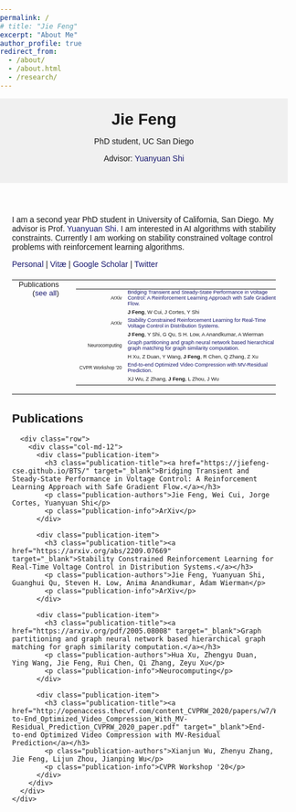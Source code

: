 ```yaml
---
permalink: /
# title: "Jie Feng"
excerpt: "About Me"
author_profile: true
redirect_from: 
  - /about/
  - /about.html
  - /research/
---
```


<html>

  <head>
    <meta name="viewport" content="width=device-width, initial-scale=1.0">
    <title>Jie Feng - PhD student, UC San Diego</title>
    <style>
      table, th, td {
        border: 0px solid black;
        padding: 0;
        border-collapse: collapse;
        font-size: 0.9em;
      }
      body {
        font-family: Arial, sans-serif;
        margin: 0;
        padding: 0;
      }
      header {
        background-color: #f0f0f0;
        padding: 1.5em;
      }
      h1 {
        margin: 0;
        font-size: 2em;
      }
      a {
        color: #191970;
        text-decoration: none;
      }
      a:hover {
        text-decoration: underline;
      }
      main {
        margin: 1.5em;
      }
      table {
        width: 100%;
        margin-top: 1.5em;
      }
      td:first-child {
        width: 80px;
        text-align: right;
        padding-right: 10px;
        font-size: 0.8em;
      }
      th, td {
        padding-bottom: 0.5em;
      }
      @media screen and (max-width: 600px) {
        td:first-child {
          width: auto;
          text-align: left;
        }
      }
    </style>
  </head>
<body>
  <header>
      <h1>Jie Feng</h1>
      <p>PhD student, UC San Diego</p>
      <p>
        Advisor:
        <a href="https://yyshi.eng.ucsd.edu/">Yuanyuan Shi</a>
      </p>
    </header>
    <main>
        <div id="bio">
            <p>I am a second year PhD student in University of California, San Diego. My advisor is Prof. <a href="https://yyshi.eng.ucsd.edu/" target="_blank">Yuanyuan Shi</a>. I am interested in AI algorithms with stability constraints. Currently I am working on stability constrained voltage control problems with reinforcement learning algorithms.</p>
            <p>
                <a href="https://jiefeng-cse.github.io/personal/" target="_blank">Personal</a> |
                <a href="https://jiefeng-cse.github.io/files/Jie_resume.pdf" target="_blank">Vitæ</a> |
                <a href="https://scholar.google.com/citations?user=izXkblIAAAAJ&hl=en" target="_blank">Google Scholar</a> |
                <a href="https://twitter.com/jiefengcse" target="_blank">Twitter</a>
            </p>
        </div>
        <!-- <div id="publications">
            <h3>Publications (<a href="https://jiefeng-cse.github.io/papers/" target="_blank">see all</a>)</h3>
        </div> -->

<!-- <span style="font-size:1.3em">Publications (<a href="https://jiefeng-cse.github.io/papers/" style="color:#191970">see all</a>)</span>
<table style="width:100%">
<tr>
    <td style="width:80px; text-align:right; padding-right:10px; font-size:0.8em"> ArXiv </td>
    <td><a href="https://jiefeng-cse.github.io/BTS/" style="color:#191970" target="_blank"> Bridging Transient and Steady-State Performance in Voltage Control: A Reinforcement Learning Approach with Safe Gradient Flow.</a></td>
  </tr>
  <tr>
    <td></td>
    <td><b>J Feng</b>, W Cui, J Cortes, Y Shi</td>
  </tr>
  <tr>
    <td style="width:80px; text-align:right; padding-right:10px; font-size:0.8em"> ArXiv </td>
    <td><a href="https://arxiv.org/abs/2209.07669" style="color:#191970" target="_blank"> Stability Constrained Reinforcement Learning for Real-Time Voltage Control in Distribution Systems.</a></td>
  </tr>
  <tr>
    <td></td>
    <td><b>J Feng</b>, Y Shi, G Qu, S H. Low, A Anandkumar, A Wierman</td>
  </tr>
  <tr>
    <td style="width:80px; text-align:right; padding-right:10px; font-size:0.8em"> Neurocomputing </td>
    <td><a href="https://arxiv.org/pdf/2005.08008" style="color:#191970" target="_blank"> Graph partitioning and graph neural network based hierarchical graph matching for graph similarity computation.</a></td>
  </tr>
  <tr>
    <td></td>
    <td>H Xu, Z Duan, Y Wang, <b>J Feng</b>, R Chen, Q Zhang, Z Xu</td>
  </tr>
  
  <tr>
    <td style="width:80px; text-align:right; padding-right:10px; font-size:0.8em">CVPR Workshop '20</td>
    <td><a href="http://openaccess.thecvf.com/content_CVPRW_2020/papers/w7/Wu_End-to-End_Optimized_Video_Compression_With_MV-Residual_Prediction_CVPRW_2020_paper.pdf" style="color:#191970" target="_blank">End-to-end Optimized Video Compression with MV-Residual Prediction</a>.</td>
  </tr>
  <tr>
    <td></td>
    <td>XJ Wu, Z Zhang,  <b>J Feng</b>, L Zhou, J Wu</td>
  </tr>

</table> -->
<table style="width:100%; margin-left:auto; margin-right:auto;">
  <tr>
    <td style="width:20%; vertical-align:top;">
      <span style="font-size:1.3em">Publications (<a href="https://jiefeng-cse.github.io/papers/" style="color:#191970">see all</a>)</span>
    </td>
    <td style="padding-left: 20px;">
      <table style="width:100%">
        <tr>
          <td style="width:80px; text-align:right; padding-right:10px; font-size:0.8em"> ArXiv </td>
          <td><a href="https://jiefeng-cse.github.io/BTS/" style="color:#191970" target="_blank"> Bridging Transient and Steady-State Performance in Voltage Control: A Reinforcement Learning Approach with Safe Gradient Flow.</a></td>
        </tr>
        <tr>
          <td></td>
          <td><b>J Feng</b>, W Cui, J Cortes, Y Shi</td>
        </tr>
        <tr>
          <td style="width:80px; text-align:right; padding-right:10px; font-size:0.8em"> ArXiv </td>
          <td><a href="https://arxiv.org/abs/2209.07669" style="color:#191970" target="_blank"> Stability Constrained Reinforcement Learning for Real-Time Voltage Control in Distribution Systems.</a></td>
        </tr>
        <tr>
          <td></td>
          <td><b>J Feng</b>, Y Shi, G Qu, S H. Low, A Anandkumar, A Wierman</td>
        </tr>
        <tr>
          <td style="width:80px; text-align:right; padding-right:10px; font-size:0.8em"> Neurocomputing </td>
          <td><a href="https://arxiv.org/pdf/2005.08008" style="color:#191970" target="_blank"> Graph partitioning and graph neural network based hierarchical graph matching for graph similarity computation.</a></td>
        </tr>
        <tr>
          <td></td>
          <td>H Xu, Z Duan, Y Wang, <b>J Feng</b>, R Chen, Q Zhang, Z Xu</td>
        </tr>
        <tr>
          <td style="width:80px; text-align:right; padding-right:10px; font-size:0.8em">CVPR Workshop '20</td>
          <td><a href="http://openaccess.thecvf.com/content_CVPRW_2020/papers/w7/Wu_End-to-End_Optimized_Video_Compression_With_MV-Residual_Prediction_CVPRW_2020_paper.pdf" style="color:#191970" target="_blank">End-to-end Optimized Video Compression with MV-Residual Prediction</a>.</td>
        </tr>
        <tr>
          <td></td>
          <td>XJ Wu, Z Zhang,  <b>J Feng</b>, L Zhou, J Wu</td>
        </tr>
      </table>
    </td>
  </tr>
</table>

  <section id="publications" class="section-padding">
    <div class="container">
      <div class="row">
        <div class="col-md-12">
          <h2 class="section-title">Publications</h2>
        </div>
      </div>

      <div class="row">
        <div class="col-md-12">
          <div class="publication-item">
            <h3 class="publication-title"><a href="https://jiefeng-cse.github.io/BTS/" target="_blank">Bridging Transient and Steady-State Performance in Voltage Control: A Reinforcement Learning Approach with Safe Gradient Flow.</a></h3>
            <p class="publication-authors">Jie Feng, Wei Cui, Jorge Cortes, Yuanyuan Shi</p>
            <p class="publication-info">ArXiv</p>
          </div>

          <div class="publication-item">
            <h3 class="publication-title"><a href="https://arxiv.org/abs/2209.07669" target="_blank">Stability Constrained Reinforcement Learning for Real-Time Voltage Control in Distribution Systems.</a></h3>
            <p class="publication-authors">Jie Feng, Yuanyuan Shi, Guanghui Qu, Steven H. Low, Anima Anandkumar, Adam Wierman</p>
            <p class="publication-info">ArXiv</p>
          </div>

          <div class="publication-item">
            <h3 class="publication-title"><a href="https://arxiv.org/pdf/2005.08008" target="_blank">Graph partitioning and graph neural network based hierarchical graph matching for graph similarity computation.</a></h3>
            <p class="publication-authors">Hua Xu, Zhengyu Duan, Ying Wang, Jie Feng, Rui Chen, Qi Zhang, Zeyu Xu</p>
            <p class="publication-info">Neurocomputing</p>
          </div>

          <div class="publication-item">
            <h3 class="publication-title"><a href="http://openaccess.thecvf.com/content_CVPRW_2020/papers/w7/Wu_End-to-End_Optimized_Video_Compression_With_MV-Residual_Prediction_CVPRW_2020_paper.pdf" target="_blank">End-to-end Optimized Video Compression with MV-Residual Prediction</a></h3>
            <p class="publication-authors">Xianjun Wu, Zhenyu Zhang, Jie Feng, Lijun Zhou, Jianping Wu</p>
            <p class="publication-info">CVPR Workshop '20</p>
          </div>
        </div>
      </div>
    </div>
  </section>
  </main>

</body>
</html>



<!-- Global site tag (gtag.js) - Google Analytics -->
<script async src="https://www.googletagmanager.com/gtag/js?id=UA-146397444-1"></script>
<script>
  window.dataLayer = window.dataLayer || [];
  function gtag(){dataLayer.push(arguments);}
  gtag('js', new Date());

  gtag('config', 'UA-146397444-1');
</script>
